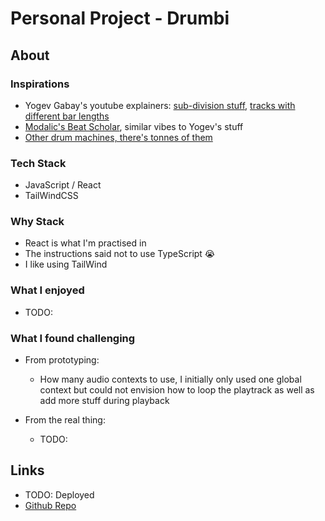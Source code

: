# Personal Project - Drumbi

## About

### Inspirations

- Yogev Gabay's youtube explainers: [sub-division stuff](https://youtu.be/lDfnhmfD3DU?t=115), [tracks with different bar lengths](https://youtu.be/lDfnhmfD3DU?t=395)
- [Modalic's Beat Scholar](https://www.modalics.com/beatscholar), similar vibes to Yogev's stuff
- [Other drum machines, there's tonnes of them](https://www.ordrumbox.com/)

### Tech Stack

- JavaScript / React
- TailWindCSS

### Why Stack

- React is what I'm practised in
- The instructions said not to use TypeScript 😭
- I like using TailWind

### What I enjoyed

- TODO:

### What I found challenging

- From prototyping:
  - How many audio contexts to use, I initially only used one global context but could not envision how to loop the playtrack as well as add more stuff during playback

- From the real thing:
  - TODO:

## Links

- TODO: Deployed
- [Github Repo](https://github.com/Uprising5034/drumbi)
